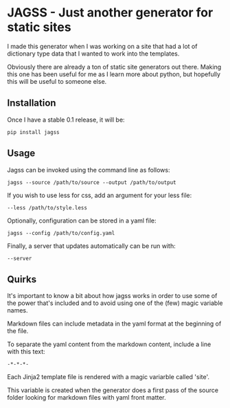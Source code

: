 # JAGSS - Just another generator for static sites

I made this generator when I was working on a site that had a lot of
dictionary type data that I wanted to work into the templates.

Obviously there are already a ton of static site generators out there.
Making this one has been useful for me as I learn more about python,
but hopefully this will be useful to someone else.

## Installation

Once I have a stable 0.1 release, it will be:

    pip install jagss

## Usage

Jagss can be invoked using the command line as follows:

    jagss --source /path/to/source --output /path/to/output

If you wish to use less for css, add an argument for your less file:

    --less /path/to/style.less

Optionally, configuration can be stored in a yaml file:

    jagss --config /path/to/config.yaml

Finally, a server that updates automatically can be run with:

    --server

## Quirks

It's important to know a bit about how jagss works in order to use some of the
power that's included and to avoid using one of the (few) magic variable names.

Markdown files can include metadata in the yaml format at the beginning of the file.

To separate the yaml content from the markdown content, include a line with this text:

    -*-*-*-

Each Jinja2 template file is rendered with a magic variarble called 'site'.

This variable is created when the generator does a first pass of the source folder looking
for markdown files with yaml front matter.